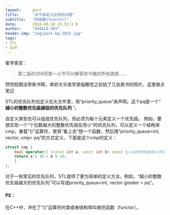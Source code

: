 ```yaml
---
layout:     post
title:      "关于自定义比较的问题"
subtitle:   "仿函数(functor)"
date:       2016-08-18 23:53:3 0
author:     "SHIELD-SKY"
header-img: "img/post-bg-2015.jpg"
tags:
- STL
- ACM
---
```


崔学弟言：

> 第二版的359页那一小节可以解答你今晚的所有困惑……

然而假期没带紫书啊，幸好大半夜学弟临睡觉之前拍了几张紫书的照片，这里做点笔记

STL的优先队列也定义在头文件<queue>里，用“priority_queue<pq>”来声明。这个pq是一个“ **越小的整数优先级越低的优先队列** ”。

自定义类型也可以组成优先队列，但必须为每个元素定义一个优先级。
例如，要想实现一个“个位数越大的整数优先级反而小”的优先队列，可以定义一个结构体cmp，重载“()”运算符，使其“看上去”想一个函数，然后用“priority_queue<int, vector<int>, cmp> pq”的方式定义。下面是这个cmp的定义：

```c++
struct cmp {
	bool operator() (const int a, const int b) const {//a的优先级比b小时返回true
	return a % 10 > b % 10;
	}
};
```

对于一些常见的优先队列，STL提供了更为简单的定义方法，例如，“越小的整数优先级越大的优先队列”可以写成priority_queue<int, vector<int> greater<int> > pq”。

#### PS：
在C++中，冲在了“()”运算符的类或者结构体叫做仿函数（functor）。